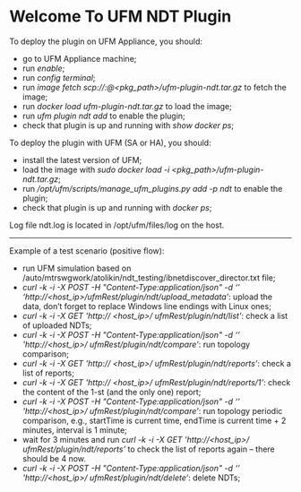 # Welcome To UFM NDT Plugin

To deploy the plugin on UFM Appliance, you should:
-   go to UFM Appliance machine;
-   run _enable_;
-   run _config terminal_;
-   run _image fetch scp://<user>:<password>@<host><pkg_path>/ufm-plugin-ndt.tar.gz_ to fetch the image;
-   run _docker load ufm-plugin-ndt.tar.gz_ to load the image;
-   run _ufm plugin ndt add_ to enable the plugin;
-   check that plugin is up and running with _show docker ps_;

To deploy the plugin with UFM (SA or HA), you should:
-   install the latest version of UFM;
-   load the image with _sudo docker load -i <pkg_path>/ufm-plugin-ndt.tar.gz_;
-   run _/opt/ufm/scripts/manage_ufm_plugins.py add -p ndt_ to enable the plugin;
-   check that plugin is up and running with _docker ps_;

Log file ndt.log is located in /opt/ufm/files/log on the host.

-----------------------------------------------------------------------------------------------------------
  
Example of a test scenario (positive flow):
-   run UFM simulation based on /auto/mtrswgwork/atolikin/ndt_testing/ibnetdiscover_director.txt file;
-   _curl -k -i -X POST -H "Content-Type:application/json" -d ‘<request>’ ‘http://<host_ip>/ufmRest<V2><V3>/plugin/ndt/upload_metadata’_: upload the data, don’t forget to replace Windows line endings with Linux ones;
-   _curl -k -i -X GET 'http:// <host_ip>/ ufmRest<V2><V3>/plugin/ndt/list'_: check a list of uploaded NDTs;
-   _curl -k -i -X POST -H "Content-Type:application/json" -d ‘’ 'http://<host_ip>/ ufmRest<V2><V3>/plugin/ndt/compare’_: run topology comparison;
-   _curl -k -i -X GET 'http:// <host_ip>/ ufmRest<V2><V3>/plugin/ndt/reports’_: check a list of reports;
-   _curl -k -i -X GET 'http:// <host_ip>/ ufmRest<V2><V3>/plugin/ndt/reports/1’_: check the content of the 1-st (and the only one) report;
-   _curl -k -i -X POST -H "Content-Type:application/json" -d ‘<request>’ 'http://<host_ip>/ ufmRest<V2><V3>/plugin/ndt/compare’_: run topology periodic comparison, e.g., startTime is current time, endTime is current time + 2 minutes, interval is 1 minute;
-   wait for 3 minutes and run _curl -k -i -X GET 'http://<host_ip>/ ufmRest<V2><V3>/plugin/ndt/reports’_ to check the list of reports again – there should be 4 now.
-   _curl -k -i -X POST -H "Content-Type:application/json" -d ‘’ 'http://<host_ip>/ ufmRest<V2><V3>/plugin/ndt/delete’_: delete NDTs;
